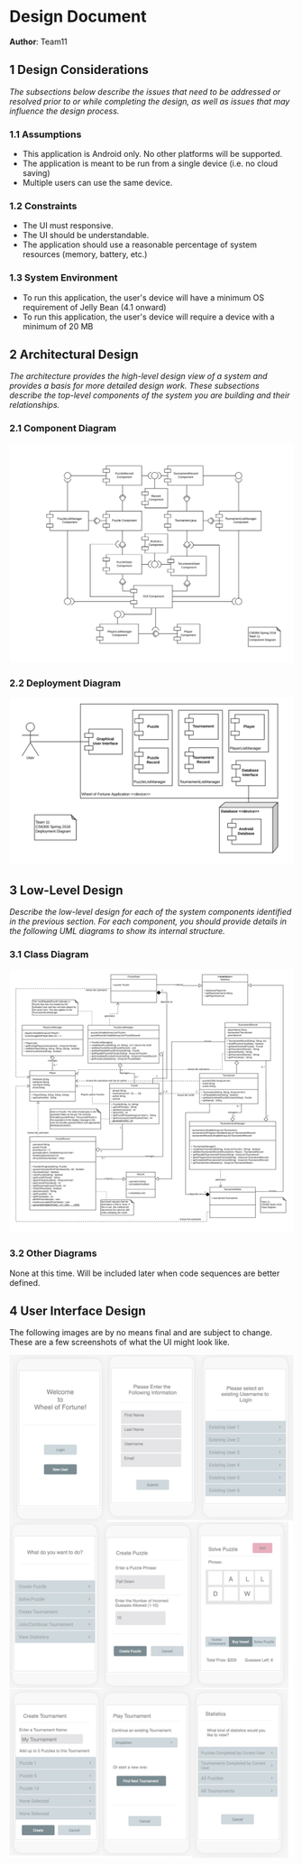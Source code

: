 # Design Document

**Author**: Team11

## 1 Design Considerations

*The subsections below describe the issues that need to be addressed or resolved prior to or while completing the design, as well as issues that may influence the design process.*

### 1.1 Assumptions

* This application is Android only. No other platforms will be supported.
* The application is meant to be run from a single device (i.e. no cloud saving)
* Multiple users can use the same device. 

### 1.2 Constraints

* The UI must responsive. 
* The UI should be understandable.
* The application should use a reasonable percentage of system resources (memory, battery, etc.)

### 1.3 System Environment

* To run this application, the user's device will have a minimum OS requirement of Jelly Bean (4.1 onward)
* To run this application, the user's device will require a device with a minimum of 20 MB

## 2 Architectural Design

*The architecture provides the high-level design view of a system and provides a basis for more detailed design work. These subsections describe the top-level components of the system you are building and their relationships.*

### 2.1 Component Diagram

![Component Diagram](../Design-Team/Resources/component-diagram.png)

### 2.2 Deployment Diagram

![Deployment Diagram](../Design-Team/Resources/deployment-diagram.png)

## 3 Low-Level Design

*Describe the low-level design for each of the system components identified in the previous section. For each component, you should provide details in the following UML diagrams to show its internal structure.*

### 3.1 Class Diagram

![Class Diagram](../Design-Team/design-team.png)

### 3.2 Other Diagrams

None at this time. Will be included later when code sequences are better defined. 

## 4 User Interface Design

The following images are by no means final and are subject to change. These are a few screenshots of what the UI might look like.

![GUI Mockup](../Design-Team/Resources/design-mockups.png)

